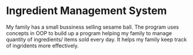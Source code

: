 # Ingredient Management System
My family has a small bussiness selling sesame ball. The program uses concepts in OOP to build up a program helping my family to manage quantity of ingredients/ items 
sold every day. It helps my family keep track of ingridents more effectively.
